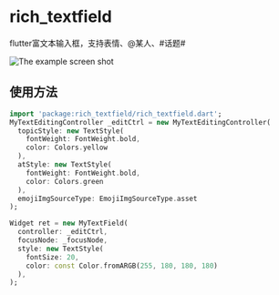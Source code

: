 # rich_textfield

flutter富文本输入框，支持表情、@某人、#话题#

![The example screen shot](https://https://github.com/wuxuan2811/flutter_expand_textfield/tree/master/screenShot/Screenshot_1.jpg)

## 使用方法
```Dart
import 'package:rich_textfield/rich_textfield.dart';
MyTextEditingController _editCtrl = new MyTextEditingController(
  topicStyle: new TextStyle(
    fontWeight: FontWeight.bold,
    color: Colors.yellow
  ),
  atStyle: new TextStyle(
    fontWeight: FontWeight.bold,
    color: Colors.green
  ),
  emojiImgSourceType: EmojiImgSourceType.asset
);

Widget ret = new MyTextField(
  controller: _editCtrl,
  focusNode: _focusNode,
  style: new TextStyle(
    fontSize: 20,
    color: const Color.fromARGB(255, 180, 180, 180)
  ),
);
```

